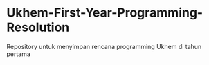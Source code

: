 # Ukhem-First-Year-Programming-Resolution
Repository untuk menyimpan rencana programming Ukhem di tahun pertama
